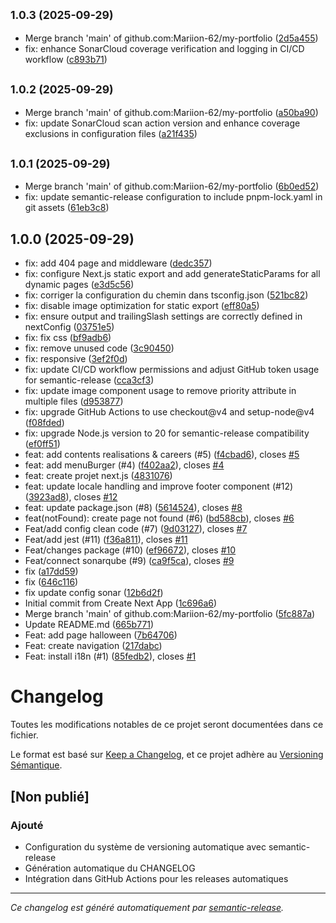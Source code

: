 ## <small>1.0.3 (2025-09-29)</small>

* Merge branch 'main' of github.com:Mariion-62/my-portfolio ([2d5a455](https://github.com/Mariion-62/my-portfolio/commit/2d5a455))
* fix: enhance SonarCloud coverage verification and logging in CI/CD workflow ([c893b71](https://github.com/Mariion-62/my-portfolio/commit/c893b71))

## <small>1.0.2 (2025-09-29)</small>

* Merge branch 'main' of github.com:Mariion-62/my-portfolio ([a50ba90](https://github.com/Mariion-62/my-portfolio/commit/a50ba90))
* fix: update SonarCloud scan action version and enhance coverage exclusions in configuration files ([a21f435](https://github.com/Mariion-62/my-portfolio/commit/a21f435))

## <small>1.0.1 (2025-09-29)</small>

* Merge branch 'main' of github.com:Mariion-62/my-portfolio ([6b0ed52](https://github.com/Mariion-62/my-portfolio/commit/6b0ed52))
* fix: update semantic-release configuration to include pnpm-lock.yaml in git assets ([61eb3c8](https://github.com/Mariion-62/my-portfolio/commit/61eb3c8))

## 1.0.0 (2025-09-29)

* fix: add 404 page and middleware ([dedc357](https://github.com/Mariion-62/my-portfolio/commit/dedc357))
* fix: configure Next.js static export and add generateStaticParams for all dynamic pages ([e3d5c56](https://github.com/Mariion-62/my-portfolio/commit/e3d5c56))
* fix: corriger la configuration du chemin dans tsconfig.json ([521bc82](https://github.com/Mariion-62/my-portfolio/commit/521bc82))
* fix: disable image optimization for static export ([eff80a5](https://github.com/Mariion-62/my-portfolio/commit/eff80a5))
* fix: ensure output and trailingSlash settings are correctly defined in nextConfig ([03751e5](https://github.com/Mariion-62/my-portfolio/commit/03751e5))
* fix: fix css ([bf9adb6](https://github.com/Mariion-62/my-portfolio/commit/bf9adb6))
* fix: remove unused code ([3c90450](https://github.com/Mariion-62/my-portfolio/commit/3c90450))
* fix: responsive ([3ef2f0d](https://github.com/Mariion-62/my-portfolio/commit/3ef2f0d))
* fix: update CI/CD workflow permissions and adjust GitHub token usage for semantic-release ([cca3cf3](https://github.com/Mariion-62/my-portfolio/commit/cca3cf3))
* fix: update image component usage to remove priority attribute in multiple files ([d953877](https://github.com/Mariion-62/my-portfolio/commit/d953877))
* fix: upgrade GitHub Actions to use checkout@v4 and setup-node@v4 ([f08fded](https://github.com/Mariion-62/my-portfolio/commit/f08fded))
* fix: upgrade Node.js version to 20 for semantic-release compatibility ([ef0ff51](https://github.com/Mariion-62/my-portfolio/commit/ef0ff51))
* feat: add contents realisations & careers (#5) ([f4cbad6](https://github.com/Mariion-62/my-portfolio/commit/f4cbad6)), closes [#5](https://github.com/Mariion-62/my-portfolio/issues/5)
* feat: add menuBurger (#4) ([f402aa2](https://github.com/Mariion-62/my-portfolio/commit/f402aa2)), closes [#4](https://github.com/Mariion-62/my-portfolio/issues/4)
* feat: create projet next.js ([4831076](https://github.com/Mariion-62/my-portfolio/commit/4831076))
* feat: update locale handling and improve footer component (#12) ([3923ad8](https://github.com/Mariion-62/my-portfolio/commit/3923ad8)), closes [#12](https://github.com/Mariion-62/my-portfolio/issues/12)
* feat: update package.json (#8) ([5614524](https://github.com/Mariion-62/my-portfolio/commit/5614524)), closes [#8](https://github.com/Mariion-62/my-portfolio/issues/8)
* feat(notFound): create page not found (#6) ([bd588cb](https://github.com/Mariion-62/my-portfolio/commit/bd588cb)), closes [#6](https://github.com/Mariion-62/my-portfolio/issues/6)
* Feat/add config clean code (#7) ([9d03127](https://github.com/Mariion-62/my-portfolio/commit/9d03127)), closes [#7](https://github.com/Mariion-62/my-portfolio/issues/7)
* Feat/add jest (#11) ([f36a811](https://github.com/Mariion-62/my-portfolio/commit/f36a811)), closes [#11](https://github.com/Mariion-62/my-portfolio/issues/11)
* Feat/changes package (#10) ([ef96672](https://github.com/Mariion-62/my-portfolio/commit/ef96672)), closes [#10](https://github.com/Mariion-62/my-portfolio/issues/10)
* Feat/connect sonarqube (#9) ([ca9f5ca](https://github.com/Mariion-62/my-portfolio/commit/ca9f5ca)), closes [#9](https://github.com/Mariion-62/my-portfolio/issues/9)
* fix ([a17dd59](https://github.com/Mariion-62/my-portfolio/commit/a17dd59))
* fix ([646c116](https://github.com/Mariion-62/my-portfolio/commit/646c116))
* fix update config sonar ([12b6d2f](https://github.com/Mariion-62/my-portfolio/commit/12b6d2f))
* Initial commit from Create Next App ([1c696a6](https://github.com/Mariion-62/my-portfolio/commit/1c696a6))
* Merge branch 'main' of github.com:Mariion-62/my-portfolio ([5fc887a](https://github.com/Mariion-62/my-portfolio/commit/5fc887a))
* Update README.md ([665b771](https://github.com/Mariion-62/my-portfolio/commit/665b771))
* Feat: add page halloween ([7b64706](https://github.com/Mariion-62/my-portfolio/commit/7b64706))
* Feat: create navigation ([217dabc](https://github.com/Mariion-62/my-portfolio/commit/217dabc))
* Feat: install i18n (#1) ([85fedb2](https://github.com/Mariion-62/my-portfolio/commit/85fedb2)), closes [#1](https://github.com/Mariion-62/my-portfolio/issues/1)

# Changelog

Toutes les modifications notables de ce projet seront documentées dans ce fichier.

Le format est basé sur [Keep a Changelog](https://keepachangelog.com/fr/1.0.0/),
et ce projet adhère au [Versioning Sémantique](https://semver.org/lang/fr/).

## [Non publié]

### Ajouté
- Configuration du système de versioning automatique avec semantic-release
- Génération automatique du CHANGELOG
- Intégration dans GitHub Actions pour les releases automatiques

---

*Ce changelog est généré automatiquement par [semantic-release](https://github.com/semantic-release/semantic-release).*
